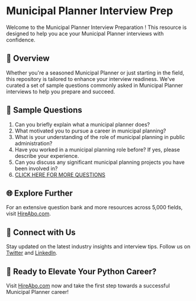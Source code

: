 # Municipal Planner Interview Prep

Welcome to the Municipal Planner Interview Preparation ! This resource is designed to help you ace your Municipal Planner interviews with confidence.

## 🚀 Overview

Whether you're a seasoned Municipal Planner or just starting in the field, this repository is tailored to enhance your interview readiness. We've curated a set of sample questions commonly asked in Municipal Planner interviews to help you prepare and succeed.

## 📝 Sample Questions

1. Can you briefly explain what a municipal planner does?
2. What motivated you to pursue a career in municipal planning?
3. What is your understanding of the role of municipal planning in public administration?
4. Have you worked in a municipal planning role before? If yes, please describe your experience.
5. Can you discuss any significant municipal planning projects you have been involved in?
6. [CLICK HERE FOR MORE QUESTIONS](https://hireabo.com/job/17_0_8/Municipal%20Planner)

## 🌐 Explore Further

For an extensive question bank and more resources across 5,000 fields, visit [HireAbo.com](https://www.hireabo.com).

## 📱 Connect with Us

Stay updated on the latest industry insights and interview tips. Follow us on [Twitter](https://twitter.com/hireabo) and [LinkedIn](https://www.linkedin.com/in/hire-abo-3609972a8/).

## 🚀 Ready to Elevate Your Python Career?

Visit [HireAbo.com](https://www.hireabo.com) now and take the first step towards a successful Municipal Planner career!